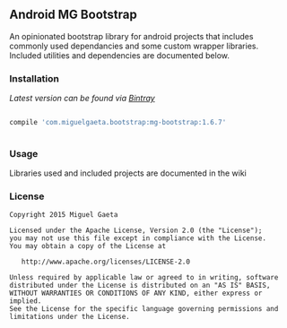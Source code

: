 ## Android MG Bootstrap

An opinionated bootstrap library for android projects that includes commonly used dependancies and some custom wrapper libraries.  Included utilities and dependencies are documented below.

### Installation

*Latest version can be found via [Bintray](https://bintray.com/bintray/jcenter)*

```groovy

compile 'com.miguelgaeta.bootstrap:mg-bootstrap:1.6.7'
    
```

### Usage

Libraries used and included projects are documented in the wiki


### License

    Copyright 2015 Miguel Gaeta

    Licensed under the Apache License, Version 2.0 (the "License");
    you may not use this file except in compliance with the License.
    You may obtain a copy of the License at

       http://www.apache.org/licenses/LICENSE-2.0

    Unless required by applicable law or agreed to in writing, software
    distributed under the License is distributed on an "AS IS" BASIS,
    WITHOUT WARRANTIES OR CONDITIONS OF ANY KIND, either express or implied.
    See the License for the specific language governing permissions and
    limitations under the License.

